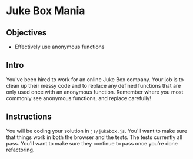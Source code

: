 # Juke Box Mania

## Objectives

+ Effectively use anonymous functions

## Intro

You've been hired to work for an online Juke Box company. Your job is to clean up their messy code and to replace any defined functions that are only used once with an anonymous function. Remember where you most commonly see anonymous functions, and replace carefully!

## Instructions

You will be coding your solution in `js/jukebox.js`. You'll want to make sure that things work in both the browser and the tests. The tests currently all pass. You'll want to make sure they continue to pass once you're done refactoring.

